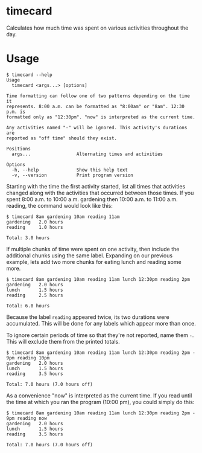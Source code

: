 # timecard

Calculates how much time was spent on various activities throughout the day.

# Usage

```
$ timecard --help
Usage
  timecard <args...> [options]

Time formatting can follow one of two patterns depending on the time it
represents. 8:00 a.m. can be formatted as "8:00am" or "8am". 12:30 p.m. is
formatted only as "12:30pm". "now" is interpreted as the current time.

Any activities named "-" will be ignored. This activity's durations are
reported as "off time" should they exist.

Positions
  args...                 Alternating times and activities

Options
  -h, --help              Show this help text
  -v, --version           Print program version
```

Starting with the time the first activity started, list all times that activities changed along with the activities that occurred between those times. If you spent 8:00 a.m. to 10:00 a.m. gardening then 10:00 a.m. to 11:00 a.m. reading, the command would look like this:

```
$ timecard 8am gardening 10am reading 11am
gardening   2.0 hours
reading     1.0 hours

Total: 3.0 hours
```

If multiple chunks of time were spent on one activity, then include the additional chunks using the same label. Expanding on our previous example, lets add two more chunks for eating lunch and reading some more.

```
$ timecard 8am gardening 10am reading 11am lunch 12:30pm reading 2pm
gardening   2.0 hours
lunch       1.5 hours
reading     2.5 hours

Total: 6.0 hours
```

Because the label `reading` appeared twice, its two durations were accumulated. This will be done for any labels which appear more than once.

To ignore certain periods of time so that they're not reported, name them `-`. This will exclude them from the printed totals.

```
$ timecard 8am gardening 10am reading 11am lunch 12:30pm reading 2pm - 9pm reading 10pm
gardening   2.0 hours
lunch       1.5 hours
reading     3.5 hours

Total: 7.0 hours (7.0 hours off)
```

As a convenience "now" is interpreted as the current time. If you read until the time at which you ran the program (10:00 pm), you could simply do this:

```
$ timecard 8am gardening 10am reading 11am lunch 12:30pm reading 2pm - 9pm reading now
gardening   2.0 hours
lunch       1.5 hours
reading     3.5 hours

Total: 7.0 hours (7.0 hours off)
```
